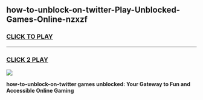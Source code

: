 
## how-to-unblock-on-twitter-Play-Unblocked-Games-Online-nzxzf
<h3>
<a href="https://premium76.site?title=how-to-unblock-on-twitter&ref=25A">CLICK TO PLAY</a></h3>
<hr>

<h3>
<a href="https://premium76.site?title=how-to-unblock-on-twitter&ref=25A">CLICK 2 PLAY</a>
  
</h3>

<a href="https://premium76.site?title=how-to-unblock-on-twitter&ref=25A"><img src="https://clearcache.store/games.png"></a>


**how-to-unblock-on-twitter games unblocked: Your Gateway to Fun and Accessible Online Gaming**
